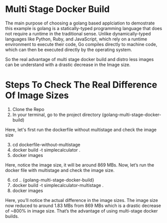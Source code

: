 # Multi Stage Docker Build

The main purpose of choosing a golang based applciation to demostrate this example is golang is a statically-typed programming language that does not require a runtime in the traditional sense. Unlike dynamically-typed languages like Python, Ruby, and JavaScript, which rely on a runtime environment to execute their code, Go compiles directly to machine code, which can then be executed directly by the operating system.

So the real advantage of multi stage docker build and distro less images can be understand with a drastic decrease in the Image size.

# Steps To Check The Real Difference Of Image Sizes

1. Clone the Repo
2. In your terminal, go to the project directory (golang-multi-stage-docker-build)

Here, let's first run the dockerfile without multistage and check the image size

3. cd dockerfile-without-multistage
4. docker build -t simplecalculator .
5. docker images

Here, notice the image size, it will be around 869 MBs. Now, let’s run the docker file with multistage and check the image size.

6. cd ..  {golang-multi-stage-docker-build}
7. docker build -t simplecalculator-multistage .
8. docker images

Here, you’ll notice the actual difference in the image sizes. The image size now reduced to around 1.83 MBs from 869 MBs which is a drastic decrease of ~800% in image size. That’s the advantage of using multi-stage docker builds.
